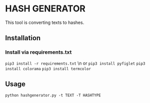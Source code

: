 # HASH GENERATOR

This tool is converting texts to hashes.

## Installation

### Install via requirements.txt

`pip3 install -r requirements.txt` \n
or
`pip3 install pyfiglet`
`pip3 install colorama`
`pip3 install termcolor`

## Usage

`python hashgenerator.py -t TEXT -T HASHTYPE`
